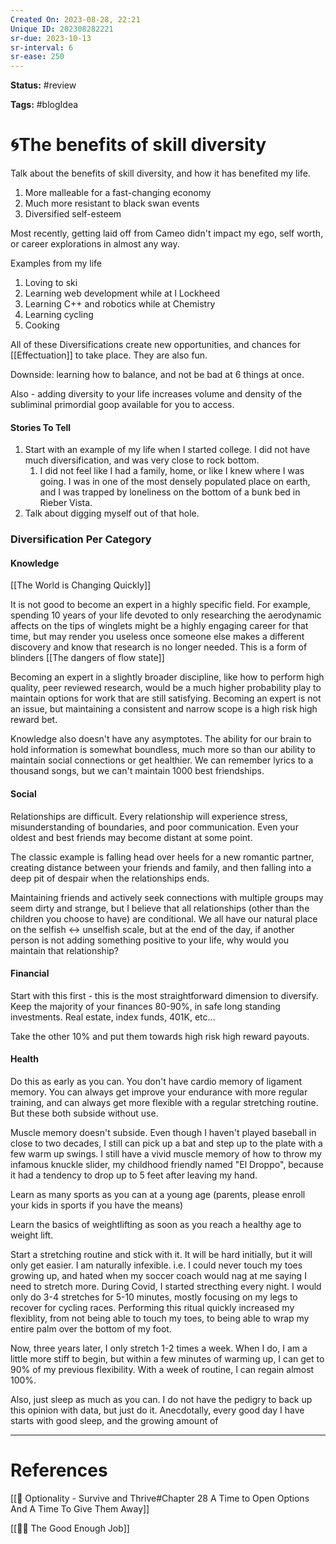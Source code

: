 ```yaml
---
Created On: 2023-08-28, 22:21
Unique ID: 202308282221
sr-due: 2023-10-13
sr-interval: 6
sr-ease: 250
---
```

**Status:** #review 

**Tags:** #blogIdea 

# 🌀The benefits of skill diversity

Talk about the benefits of skill diversity, and how it has benefited my life. 
1. More malleable for a fast-changing economy 
2. Much more resistant to black swan events
3. Diversified self-esteem 

Most recently, getting laid off from Cameo didn't impact my ego, self worth, or career explorations in almost any way.


Examples from my life 
1. Loving to ski
2. Learning web development while at l Lockheed 
3. Learning C++ and robotics while at Chemistry
4. Learning cycling 
5. Cooking 

All of these Diversifications create new opportunities, and chances for [[Effectuation]] to take place. They are also fun. 

Downside: learning how to balance, and not be bad at 6 things at once. 

Also - adding diversity to your life increases volume and density of the subliminal primordial goop available for you to access.


#### Stories To Tell
1. Start with an example of my life when I started college. I did not have much diversification, and was very close to rock bottom. 
	1. I did not feel like I had a family, home, or like I knew where I was going. I was in one of the most densely populated place on earth, and I was trapped by loneliness on the bottom of a bunk bed in Rieber Vista.
2. Talk about digging myself out of that hole.


### Diversification Per Category

#### Knowledge

[[The World is Changing Quickly]]

It is not good to become an expert in a highly specific field. For example, spending 10 years of your life devoted to only researching the aerodynamic affects on the tips of winglets might be a highly engaging career for that time, but may render you useless once someone else makes a different discovery and know that research is no longer needed. This is a form of blinders [[The dangers of flow state]]

Becoming an expert in a slightly broader discipline, like how to perform high quality, peer reviewed research, would be a much higher probability play to maintain options for work that are still satisfying. Becoming an expert is not an issue, but maintaining a consistent and narrow scope is a high risk high reward bet.


Knowledge also doesn't have any asymptotes. The ability for our brain to hold information is somewhat boundless, much more so than our ability to maintain social connections or get healthier. We can remember lyrics to a thousand songs, but we can't maintain 1000 best friendships. 

#### Social
Relationships are difficult. Every relationship will experience stress, misunderstanding of boundaries, and poor communication. Even your oldest and best friends may become distant at some point. 


The classic example is falling head over heels for a new romantic partner, creating distance between your friends and family, and then falling into a deep pit of despair when the relationships ends. 

Maintaining friends and actively seek connections with multiple groups may seem dirty and strange, but I believe that all relationships (other than the children you choose to have) are conditional. We all have our natural place on the selfish <-> unselfish scale, but at the end of the day, if another person is not adding something positive to your life, why would you maintain that relationship? 

#### Financial
Start with this first - this is the most straightforward dimension to diversify. Keep the majority of your finances 80-90%, in safe long standing investments. Real estate, index funds, 401K, etc...

Take the other 10% and put them towards high risk high reward payouts. 

#### Health

Do this as early as you can. You don't have cardio memory of ligament memory. You can always get improve your endurance with more regular training, and can always get more flexible with a regular stretching routine. But these both subside without use. 

Muscle memory doesn't subside. Even though I haven't played baseball in close to two decades, I still can pick up a bat and step up to the plate with a few warm up swings. I still have a vivid muscle memory of how to throw my infamous knuckle slider, my childhood friendly named "El Droppo", because it had a tendency to drop up to 5 feet after leaving my hand. 

Learn as many sports as you can at a young age (parents, please enroll your kids in sports if you have the means)

Learn the basics of weightlifting as soon as you reach a healthy age to weight lift. 

Start a stretching routine and stick with it. It will be hard initially, but it will only get easier. I am naturally infexible. i.e. I could never touch my toes growing up, and hated when my soccer coach would nag at me saying I need to stretch more. During Covid, I started strecthing every night. I would only do 3-4 stretches for 5-10 minutes, mostly focusing on my legs to recover for cycling races. Performing this ritual quickly increased my flexiblity, from not being able to touch my toes, to being able to wrap my entire palm over the bottom of my foot. 

Now, three years later, I only stretch 1-2 times a week. When I do, I am a little more stiff to begin, but within a few minutes of warming up, I can get to 90% of my previous flexibility. With a week of routine, I can regain almost 100%. 

Also, just sleep as much as you can. I do not have the pedigry to back up this opinion with data, but just do it. Anecdotally, every good day I have starts with good sleep, and the growing amount of 


---
# References

[[📗 Optionality - Survive and Thrive#Chapter 28 A Time to Open Options And A Time To Give Them Away]]

[[💂‍♀️ The Good Enough Job]]

